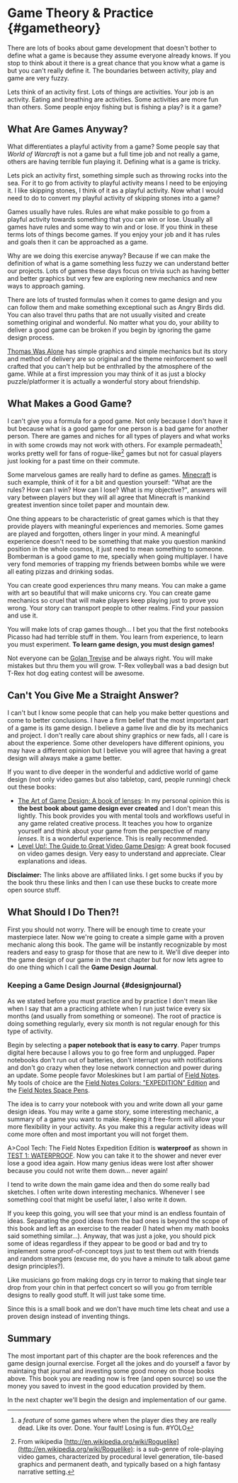 # Game Theory & Practice {#gametheory}

There are lots of books about game development that doesn't bother to define what a game is because they assume everyone already knows. If you stop to think about it there is a great chance that you know what a game is but you can't really define it. The boundaries between activity, play and game are very fuzzy.

Lets think of an activity first. Lots of things are activities. Your job is an activity. Eating and breathing are activities. Some activities are more fun than others. Some people enjoy fishing but is fishing a play? is it a game? 

## What Are Games Anyway?

What differentiates a playful activity from a game? Some people say that *World of Warcraft* is not a game but a full time job and not really a game, others are having terrible fun playing it. Defining what is a game is tricky. 

Lets pick an activity first, something simple such as throwing rocks into the sea. For it to go from activity to playful activity means I need to be enjoying it. I like skipping stones, I think of it as a playful activity. Now what I would need to do to convert my playful activity of skipping stones into a game?

Games usually have rules. Rules are what make possible to go from a playful activity towards something that you can win or lose. Usually all games have rules and some way to win and or lose. If you think in these terms lots of things become games. If you enjoy your job and it has rules and goals then it can be approached as a game.

Why are we doing this exercise anyway? Because if we can make the definition of what is a game something less fuzzy we can understand better our projects. Lots of games these days focus on trivia such as having better and better graphics but very few are exploring new mechanics and new ways to approach gaming. 

There are lots of trusted formulas when it comes to game design and you can follow them and make something exceptional such as Angry Birds did. You can also travel thru paths that are not usually visited and create something original and wonderful. No matter what you do, your ability to deliver a good game can be broken if you begin by ignoring the game design process.

[Thomas Was Alone](http://www.mikebithellgames.com/thomaswasalone/) has simple graphics and simple mechanics but its story and method of delivery are so original and the theme reinforcement so well crafted that you can't help but be enthralled by the atmosphere of the game. While at a first impression you may think of it as just a blocky puzzle/platformer it is actually a wonderful story about friendship. 

## What Makes a Good Game?

I can't give you a formula for a good game. Not only because I don't have it but because what is a good game for one person is a bad game for another person. There are games and niches for all types of players and what works in with some crowds may not work with others. For example permadeath[^permadeath] works pretty well for fans of rogue-like[^roguelike] games but not for casual players just looking for a past time on their commute.

Some marvelous games are really hard to define as games. [Minecraft](https://minecraft.net/) is such example, think of it for a bit and question yourself: "What are the rules? How can I win? How can I lose? What is my objective?", answers will vary between players but they will all agree that Minecraft is mankind greatest invention since toilet paper and mountain dew.

One thing appears to be characteristic of great games which is that they provide players with meaningful experiences and memories. Some games are played and forgotten, others linger in your mind. A meaningful experience doesn't need to be something that make you question mankind position in the whole cosmos, it just need to mean something to someone. Bomberman is a good game to me, specially when going multiplayer. I have very fond memories of trapping my friends between bombs while we were all eating pizzas and drinking sodas.

You can create good experiences thru many means. You can make a game with art so beautiful that will make unicorns cry. You can create game mechanics so cruel that will make players keep playing just to prove you wrong. Your story can transport people to other realms. Find your passion and use it.

You will make lots of crap games though... I bet you that the first notebooks Picasso had had terrible stuff in them. You learn from experience, to learn you must experiment. **To learn game design, you must design games!**

Not everyone can be [Golan Trevise](http://mdfs.net/Docs/SciFi/Asimov/Timeline) and be always right. You will make mistakes but thru them you will grow. T-Rex volleyball was a bad design but T-Rex hot dog eating contest will be awesome.

[^permadeath]: a *feature* of some games where when the player dies they are really dead. Like its over. Done. Your fault! Losing is fun. #YOLO

[^roguelike]: From wikipedia [http://en.wikipedia.org/wiki/Roguelike](http://en.wikipedia.org/wiki/Roguelike): is a sub-genre of role-playing video games, characterized by procedural level generation, tile-based graphics and permanent death, and typically based on a high fantasy narrative setting.

## Can't You Give Me a Straight Answer?

I can't but I know some people that can help you make better questions and come to better conclusions. I have a firm belief that the most important part of a game is its game design. I believe a game live and die by its mechanics and project. I don't really care about shiny graphics or new fads, all I care is about the experience. Some other developers have different opinions, you may have a different opinion but I believe you will agree that having a great design will always make a game better.

If you want to dive deeper in the wonderful and addictive world of game design (not only video games but also tabletop, card, people running) check out these books:


* [The Art of Game Design: A book of lenses](http://www.amazon.com/gp/product/0123694965/ref=as_li_tl?ie=UTF8&camp=1789&creative=9325&creativeASIN=0123694965&linkCode=as2&tag=andregacom02-20&linkId=3A6K4FN3GZ3AVW3K): In my personal opinion this is **the best book about game design ever created** and I don't mean this lightly. This book provides you with mental tools and workflows useful in any game related creative process. It teaches you how to organize yourself and think about your game from the perspective of many *lenses*. It is a wonderful experience. This is really recommended.
* [Level Up!: The Guide to Great Video Game Design](http://www.amazon.com/gp/product/047068867X/ref=as_li_tl?ie=UTF8&camp=1789&creative=390957&creativeASIN=047068867X&linkCode=as2&tag=andregacom02-20&linkId=TBDQTMA7QTIX4JOD): A great book focused on video games design. Very easy to understand and appreciate. Clear explanations and ideas.

**Disclaimer:** The links above are affiliated links. I get some bucks if you by the book thru these links and then I can use these bucks to create more open source stuff.

## What Should I Do Then?!

First you should not worry. There will be enough time to create your masterpiece later. Now we're going to create a simple game with a proven mechanic along this book. The game will be instantly recognizable by most readers and easy to grasp for those that are new to it. We'll dive deeper into the game design of our game in the next chapter but for now lets agree to do one thing which I call the **Game Design Journal**.

### Keeping a Game Design Journal {#designjournal}

As we stated before you must practice and by practice I don't mean like when I say that am a practicing athlete when I run just twice every six months (and usually from something or someone). The root of practice is doing something regularly, every six month is not regular enough for this type of activity.

Begin by selecting a **paper notebook that is easy to carry**. Paper trumps digital here because I allows you to go free form and unplugged. Paper notebooks don't run out of batteries, don't interrupt you with notifications and don't go crazy when they lose network connection and power during an update. Some people favor Moleskines but I am partial of [Field Notes](http://fieldnotesbrand.com/). My tools of choice are the [Field Notes Colors: "EXPEDITION" Edition](http://fieldnotesbrand.com/colors/expedition/) and the [Field Notes Space Pens](http://fieldnotesbrand.com/spacepen/).

The idea is to carry your notebook with you and write down all your game design ideas. You may write a game story, some interesting mechanic, a summary of a game you want to make. Keeping it free-form will allow your more flexibility in your activity. As you make this a regular activity ideas will come more often and most important you will not forget them.

A>Cool Tech: The Field Notes Expedition Edition is **waterproof** as shown in [TEST 1: WATERPROOF](http://vimeo.com/55133541&autoplay=1). Now you can take it to the shower and never ever lose a good idea again. How many genius ideas were lost after shower because you could not write them down... never again!

I tend to write down the main game idea and then do some really bad sketches. I often write down interesting mechanics. Whenever I see something cool that might be useful later, I also write it down. 

If you keep this going, you will see that your mind is an endless fountain of ideas. Separating the good ideas from the bad ones is beyond the scope of this book and left as an exercise to the reader (I hated when my math books said something similar...). Anyway, that was just a joke, you should pick some of ideas regardless if they appear to be good or bad and try to implement some proof-of-concept toys just to test them out with friends and random strangers (excuse me, do you have a minute to talk about game design principles?).

Like musicians go from making dogs cry in terror to making that single tear drop from your chin in that perfect concert so will you go from terrible designs to really good stuff. It will just take some time.

Since this is a small book and we don't have much time lets cheat and use a proven design instead of inventing things.

## Summary

The most important part of this chapter are the book references and the game design journal exercise. Forget all the jokes and do yourself a favor by maintaing that journal and investing some good money on those books above. This book you are reading now is free (and open source) so use the money you saved to invest in the good education provided by them.

In the next chapter we'll begin the design and implementation of our game.

